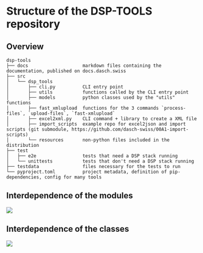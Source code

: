 # Structure of the DSP-TOOLS repository

## Overview

```text
dsp-tools
├── docs                    markdown files containing the documentation, published on docs.dasch.swiss
├── src
│   └── dsp_tools
│       ├── cli.py          CLI entry point
│       ├── utils           functions called by the CLI entry point
│       ├── models          python classes used by the "utils" functions
│       ├── fast_xmlupload  functions for the 3 commands `process-files`, `upload-files`, `fast-xmlupload`
│       ├── excel2xml.py    CLI command + library to create a XML file
│       ├── import_scripts  example repo for excel2json and import scripts (git submodule, https://github.com/dasch-swiss/00A1-import-scripts)
│       └── resources       non-python files included in the distribution
├── test
│   ├── e2e                 tests that need a DSP stack running
│   └── unittests           tests that don't need a DSP stack running
├── testdata                files necessary for the tests to run
└── pyproject.toml          project metadata, definition of pip-dependencies, config for many tools
```

## Interdependence of the modules

![](../assets/pyreverse/packages.dot.png)

## Interdependence of the classes

![](../assets/pyreverse/classes.dot.png)

